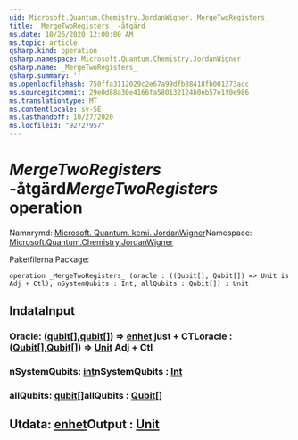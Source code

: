 ```yaml
---
uid: Microsoft.Quantum.Chemistry.JordanWigner._MergeTwoRegisters_
title: _MergeTwoRegisters_ -åtgärd
ms.date: 10/26/2020 12:00:00 AM
ms.topic: article
qsharp.kind: operation
qsharp.namespace: Microsoft.Quantum.Chemistry.JordanWigner
qsharp.name: _MergeTwoRegisters_
qsharp.summary: ''
ms.openlocfilehash: 750ffa3112029c2e67a99dfb88418fb001373acc
ms.sourcegitcommit: 29e0d88a30e4166fa580132124b0eb57e1f0e986
ms.translationtype: MT
ms.contentlocale: sv-SE
ms.lasthandoff: 10/27/2020
ms.locfileid: "92727957"
---
```

# <a name="_mergetworegisters_-operation"></a><span data-ttu-id="1d193-102">_MergeTwoRegisters_ -åtgärd</span><span class="sxs-lookup"><span data-stu-id="1d193-102">_MergeTwoRegisters_ operation</span></span>

<span data-ttu-id="1d193-103">Namnrymd: [Microsoft. Quantum. kemi. JordanWigner](xref:Microsoft.Quantum.Chemistry.JordanWigner)</span><span class="sxs-lookup"><span data-stu-id="1d193-103">Namespace: [Microsoft.Quantum.Chemistry.JordanWigner](xref:Microsoft.Quantum.Chemistry.JordanWigner)</span></span>

<span data-ttu-id="1d193-104">Paketfilerna [](https://nuget.org/packages/)</span><span class="sxs-lookup"><span data-stu-id="1d193-104">Package: [](https://nuget.org/packages/)</span></span>




```qsharp
operation _MergeTwoRegisters_ (oracle : ((Qubit[], Qubit[]) => Unit is Adj + Ctl), nSystemQubits : Int, allQubits : Qubit[]) : Unit
```


## <a name="input"></a><span data-ttu-id="1d193-105">Indata</span><span class="sxs-lookup"><span data-stu-id="1d193-105">Input</span></span>

### <a name="oracle--qubitqubit--unit-adj--ctl"></a><span data-ttu-id="1d193-106">Oracle: ([qubit](xref:microsoft.quantum.lang-ref.qubit)[],[qubit](xref:microsoft.quantum.lang-ref.qubit)[]) => [enhet](xref:microsoft.quantum.lang-ref.unit) just + CTL</span><span class="sxs-lookup"><span data-stu-id="1d193-106">oracle : ([Qubit](xref:microsoft.quantum.lang-ref.qubit)[],[Qubit](xref:microsoft.quantum.lang-ref.qubit)[]) => [Unit](xref:microsoft.quantum.lang-ref.unit) Adj + Ctl</span></span>




### <a name="nsystemqubits--int"></a><span data-ttu-id="1d193-107">nSystemQubits: [int](xref:microsoft.quantum.lang-ref.int)</span><span class="sxs-lookup"><span data-stu-id="1d193-107">nSystemQubits : [Int](xref:microsoft.quantum.lang-ref.int)</span></span>




### <a name="allqubits--qubit"></a><span data-ttu-id="1d193-108">allQubits: [qubit](xref:microsoft.quantum.lang-ref.qubit)[]</span><span class="sxs-lookup"><span data-stu-id="1d193-108">allQubits : [Qubit](xref:microsoft.quantum.lang-ref.qubit)[]</span></span>





## <a name="output--unit"></a><span data-ttu-id="1d193-109">Utdata: [enhet](xref:microsoft.quantum.lang-ref.unit)</span><span class="sxs-lookup"><span data-stu-id="1d193-109">Output : [Unit](xref:microsoft.quantum.lang-ref.unit)</span></span>

